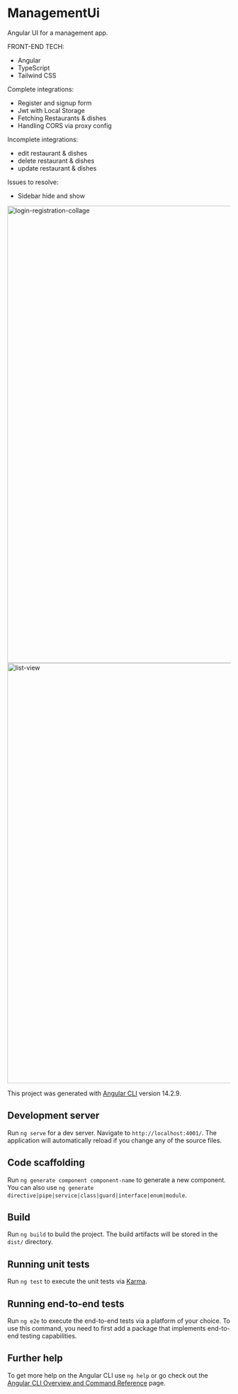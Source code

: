 # ManagementUi

Angular UI for a management app.

FRONT-END TECH:
- Angular
- TypeScript
- Tailwind CSS

Complete integrations:
- Register and signup form
- Jwt with Local Storage
- Fetching Restaurants & dishes
- Handling CORS via proxy config

Incomplete integrations:
- edit restaurant & dishes
- delete restaurant & dishes
- update restaurant & dishes

Issues to resolve:
- Sidebar hide and show

<img width="1029" alt="login-registration-collage" src="https://user-images.githubusercontent.com/6646024/204654888-46ed0063-f16a-4a7a-bcc7-38b5f67cd541.png">

<img width="946" alt="list-view" src="https://user-images.githubusercontent.com/6646024/204653282-76f15155-0c7b-4fe9-bccf-077420f08f3b.PNG">


This project was generated with [Angular CLI](https://github.com/angular/angular-cli) version 14.2.9.

## Development server

Run `ng serve` for a dev server. Navigate to `http://localhost:4001/`. The application will automatically reload if you change any of the source files.

## Code scaffolding

Run `ng generate component component-name` to generate a new component. You can also use `ng generate directive|pipe|service|class|guard|interface|enum|module`.

## Build

Run `ng build` to build the project. The build artifacts will be stored in the `dist/` directory.

## Running unit tests

Run `ng test` to execute the unit tests via [Karma](https://karma-runner.github.io).

## Running end-to-end tests

Run `ng e2e` to execute the end-to-end tests via a platform of your choice. To use this command, you need to first add a package that implements end-to-end testing capabilities.

## Further help

To get more help on the Angular CLI use `ng help` or go check out the [Angular CLI Overview and Command Reference](https://angular.io/cli) page.
